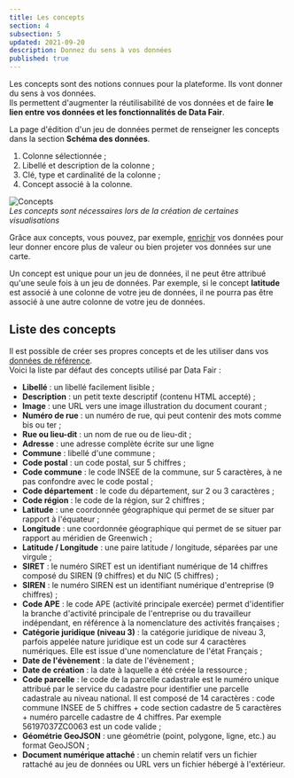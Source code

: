 ```yaml
---
title: Les concepts
section: 4
subsection: 5
updated: 2021-09-20
description: Donnez du sens à vos données
published: true
---
```


Les concepts sont des notions connues pour la plateforme. Ils vont donner du sens à vos données.  
Ils permettent d'augmenter la réutilisabilité de vos données et de faire **le lien entre vos données et les fonctionnalités de Data&nbsp;Fair**.

La page d'édition d'un jeu de données permet de renseigner les concepts dans la section **Schéma des données**.

1. Colonne sélectionnée&nbsp;;
2. Libellé et description de la colonne&nbsp;;
3. Clé, type et cardinalité de la colonne&nbsp;;
4. Concept associé à la colonne.

![Concepts](./images/user-guide-backoffice/schema-concept.jpg)  
*Les concepts sont nécessaires lors de la création de certaines visualisations*

Grâce aux concepts, vous pouvez, par exemple, [enrichir](./user-guide-backoffice/enrichment) vos données pour leur donner encore plus de valeur ou bien projeter vos données sur une carte.

Un concept est unique pour un jeu de données, il ne peut être attribué qu'une seule fois à un jeu de données. Par exemple, si le concept **latitude** est associé à une colonne de votre jeu de données, il ne pourra pas être associé à une autre colonne de votre jeu de données.


## Liste des concepts

Il est possible de créer ses propres concepts et de les utiliser dans vos [données de référence](./user-guide-backoffice/enrichment).  
Voici la liste par défaut des concepts utilisé par Data&nbsp;Fair&nbsp;:

* **Libellé**&nbsp;: un libellé facilement lisible&nbsp;;
* **Description**&nbsp;: un petit texte descriptif (contenu HTML accepté)&nbsp;;
* **Image**&nbsp;: une URL vers une image illustration du document courant&nbsp;;
* **Numéro de rue**&nbsp;: un numéro de rue, qui peut contenir des mots comme bis ou ter&nbsp;;
* **Rue ou lieu-dit**&nbsp;: un nom de rue ou de lieu-dit&nbsp;;
* **Adresse**&nbsp;: une adresse complète écrite sur une ligne&nbsp;
* **Commune**&nbsp;: libellé d'une commune&nbsp;;
* **Code postal**&nbsp;: un code postal, sur 5 chiffres&nbsp;;
* **Code commune**&nbsp;: le code INSEE de la commune, sur 5 caractères, à ne pas confondre avec le code postal&nbsp;;
* **Code département**&nbsp;: le code du département, sur 2 ou 3 caractères&nbsp;;
* **Code région**&nbsp;: le code de la région, sur 2 chiffres&nbsp;;
* **Latitude**&nbsp;: une coordonnée géographique qui permet de se situer par rapport à l'équateur&nbsp;;
* **Longitude**&nbsp;: une coordonnée géographique qui permet de se situer par rapport au méridien de Greenwich&nbsp;;
* **Latitude / Longitude**&nbsp;: une paire latitude / longitude, séparées par une virgule&nbsp;;
* **SIRET**&nbsp;: le numéro SIRET est un identifiant numérique de 14 chiffres composé du SIREN (9 chiffres) et du NIC (5 chiffres)&nbsp;;
* **SIREN**&nbsp;: le numéro SIREN est un identifiant numérique d'entreprise (9 chiffres)&nbsp;;
* **Code APE**&nbsp;: le code APE (activité principale exercée) permet d'identifier la branche d'activité principale de l'entreprise ou du travailleur indépendant, en référence à la nomenclature des activités françaises&nbsp;;
* **Catégorie juridique (niveau 3)**&nbsp;: la catégorie juridique de niveau 3, parfois appelée nature juridique est un code sur 4 caractères numériques. Elle est issue d'une nomenclature de l'état Français&nbsp;;
* **Date de l'évènement**&nbsp;: la date de l'évènement&nbsp;;
* **Date de création**&nbsp;: la date à laquelle a été créée la ressource&nbsp;;
* **Code parcelle**&nbsp;: le code de la parcelle cadastrale est le numéro unique attribué par le service du cadastre pour identifier une parcelle cadastrale au niveau national. Il est composé de 14 caractères&nbsp;: code commune INSEE de 5 chiffres + code section cadastre de 5 caractères + numéro parcelle cadastre de 4 chiffres. Par exemple 56197037ZC0063 est un code valide&nbsp;;
* **Géométrie GeoJSON**&nbsp;: une géométrie (point, polygone, ligne, etc.) au format GeoJSON&nbsp;;
* **Document numérique attaché**&nbsp;: un chemin relatif vers un fichier rattaché au jeu de données ou URL vers un fichier hébergé à l'extérieur.
